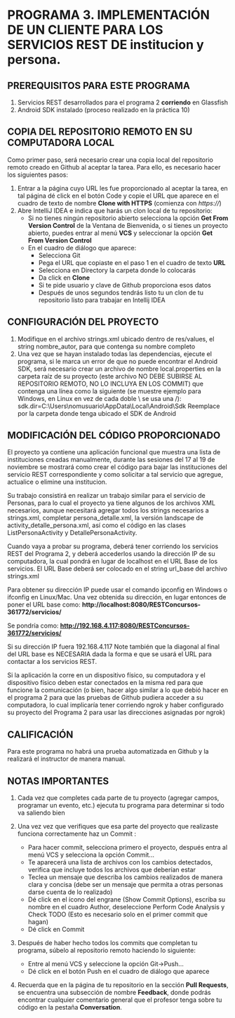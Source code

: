 # PROGRAMA 3. IMPLEMENTACIÓN DE UN CLIENTE PARA LOS SERVICIOS REST DE  institucion y persona.

## PREREQUISITOS PARA ESTE PROGRAMA
1. Servicios REST desarrollados para el programa 2 **corriendo** en Glassfish
2. Android SDK instalado (proceso realizado en la práctica 10) 

## COPIA DEL REPOSITORIO REMOTO EN SU COMPUTADORA LOCAL

Como primer paso, será necesario crear una copia local del repositorio remoto creado en Github al aceptar la tarea. Para ello, es necesario hacer los siguientes pasos:
1. Entrar a la página cuyo URL les fue proporcionado al aceptar la tarea, en tal página dé click en el botón Code y copie el URL que aparece en el cuadro de texto de nombre **Clone with HTTPS** (comienza con *https://*)
2. Abre IntelliJ IDEA e indica que harás un clon local de tu repositorio:
   - Si no tienes ningún repositorio abierto selecciona la opción **Get From Version Control** de la Ventana de Bienvenida, o si tienes un proyecto abierto, puedes entrar al menú **VCS** y seleccionar la opción **Get From Version Control**
   - En el cuadro de diálogo que aparece:
     - Selecciona Git
     - Pega el URL que copiaste en el paso 1  en el cuadro de texto **URL**
     - Selecciona en Directory la carpeta donde lo colocarás
     - Da click en **Clone**
     - Si te pide usuario y clave de Github proporciona esos datos
     - Después de unos segundos tendrás listo tu un clon de tu repositorio listo para trabajar en Intellij IDEA

## CONFIGURACIÓN DEL PROYECTO

1. Modifique en el archivo strings.xml ubicado dentro de res/values, el string nombre_autor, para que contenga su nombre completo
2. Una vez que se hayan instalado todas las dependencias, ejecute el programa, si le marca un error de que no puede encontrar el Android SDK, será necesario crear un archivo de nombre local.properties en la carpeta raíz de su proyecto (este archivo NO DEBE SUBIRSE AL REPOSITORIO REMOTO, NO LO INCLUYA EN LOS COMMIT) que contenga una línea como la siguiente (se muestre ejemplo para Windows, en Linux en vez de cada doble \ se usa una /):
sdk.dir=C\:\\Users\\nomusuario\\AppData\\Local\\Android\\Sdk
Reemplace por la carpeta donde tenga ubicado el SDK de Android


## MODIFICACIÓN DEL CÓDIGO PROPORCIONADO

El proyecto ya contiene una aplicación funcional que muestra una lista de instituciones creadas manualmente, durante las sesiones del 17 al 19 de noviembre se mostrará como crear el código para bajar las instituciones del servicio REST correspondiente y como solicitar a tal servicio que agregue, actualice o elimine una institucion.

Su trabajo consistirá en realizar un trabajo similar para el servicio de Personas, para lo cual el proyecto ya tiene algunos de los archivos XML necesarios, aunque necesitará agregar todos los strings necesarios a strings.xml, completar persona_detalle.xml, la versión landscape de activity_detalle_persona.xml, así como el código en las clases ListPersonaActivity y DetallePersonaActivity.

Cuando vaya a probar su programa, deberá tener corriendo los servicios REST del Programa 2, y deberá accederlos usando la dirección IP de su computadora, la cual pondrá en lugar de localhost en el URL Base de los servicios. El URL Base deberá ser colocado en el string url_base del archivo strings.xml

Para obtener su dirección IP puede usar el comando ipconfig en Windows o ifconfig en Linux/Mac. Una vez obtenida su dirección, en lugar entonces de poner el URL base como:
**http://localhost:8080/RESTConcursos-361772/servicios/**

Se pondría como:
**http://192.168.4.117:8080/RESTConcursos-361772/servicios/**

Si su dirección IP fuera 192.168.4.117
Note también que la diagonal al final del URL base es NECESARIA dada la forma e que se usará el URL para contactar a los servicios REST.


Si la aplicación la corre en un dispositivo físico, su computadora y el dispositivo físico deben estar conectados en la misma red para que funcione la comunicación (o bien, hacer algo similar a lo que debió hacer en el programa 2 para que las pruebas de Github pudiera acceder a su computadora, lo cual implicaría tener corriendo ngrok y haber configurado su proyecto del Programa 2 para usar las direcciones asignadas por ngrok)


## CALIFICACIÓN

Para este programa no habrá una prueba automatizada en Github y la realizará el instructor de manera manual.


## NOTAS IMPORTANTES
1. Cada vez que completes cada parte de tu proyecto (agregar campos, programar un evento, etc.) ejecuta tu programa para determinar si todo va saliendo bien

2. Una vez vez que verifiques que esa parte del proyecto que realizaste funciona correctamente haz un Commit : 
   - Para hacer commit, selecciona primero el proyecto, después entra al menú VCS y selecciona la opción Commit...
   - Te aparecerá una lista de archivos con los cambios detectados, verifica que incluye todos los archivos que deberían estar
   - Teclea un mensaje que describa los cambios realizados de manera clara y concisa (debe ser un mensaje que permita a otras personas darse cuenta de lo realizado)
   - Dé click en el ícono del engrane (Show Commit Options), escriba su nombre en el cuadro Author, deseleccione Perform Code Analysis y Check TODO (Esto es necesario solo en el primer commit que hagan)
   - Dé click en Commit

3. Después de haber hecho todos los commits que completan tu programa, súbelo al repositorio remoto haciendo lo siguiente:
   - Entre al menú VCS y seleccione la opción Git->Push...
   - Dé click en el botón Push en el cuadro de diálogo que aparece

4. Recuerda que en la página de tu repositorio en la sección **Pull Requests**, se encuentra una subsección de nombre **Feedback**, donde podrás encontrar  cualquier comentario general que el profesor tenga sobre tu código en la pestaña **Conversation**. 
